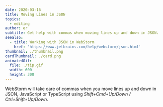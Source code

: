 ```yaml
---
date: 2020-03-16
title: Moving Lines in JSON
topics:
  - editing
author: er
subtitle: Get help with commas when moving lines up and down in JSON.
seealso:
  - title: Working with JSON in WebStorm
    href: 'https://www.jetbrains.com/help/webstorm/json.html'
thumbnail: ./thumbnail.png
cardThumbnail: ./card.png
animatedGif:
  file: ./tip.gif
  width: 600
  height: 300
---
```

WebStorm will take care of commas when you move lines up and down in JSON, 
JavaScript or TypeScript using *Shift+Cmd+Up/Down / Ctrl+Shift+Up/Down*.
